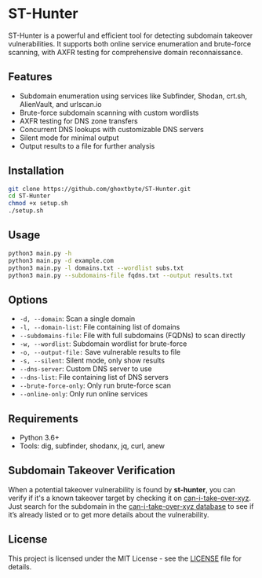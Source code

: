 # ST-Hunter
ST-Hunter is a powerful and efficient tool for detecting subdomain takeover vulnerabilities. It supports both online service enumeration and brute-force scanning, with AXFR testing for comprehensive domain reconnaissance.

## Features
- Subdomain enumeration using services like Subfinder, Shodan, crt.sh, AlienVault, and urlscan.io
- Brute-force subdomain scanning with custom wordlists
- AXFR testing for DNS zone transfers
- Concurrent DNS lookups with customizable DNS servers
- Silent mode for minimal output
- Output results to a file for further analysis

## Installation
```bash
git clone https://github.com/ghoxtbyte/ST-Hunter.git
cd ST-Hunter
chmod +x setup.sh
./setup.sh
```

## Usage 
```bash
python3 main.py -h
python3 main.py -d example.com
python3 main.py -l domains.txt --wordlist subs.txt
python3 main.py --subdomains-file fqdns.txt --output results.txt
```

## Options
* `-d, --domain`: Scan a single domain
* `-l, --domain-list`: File containing list of domains
* `--subdomains-file`: File with full subdomains (FQDNs) to scan directly
* `-w, --wordlist`: Subdomain wordlist for brute-force
* `-o, --output-file:` Save vulnerable results to file
* `-s, --silent`: Silent mode, only show results
* `--dns-server`: Custom DNS server to use
* `--dns-list`: File containing list of DNS servers
* `--brute-force-only`: Only run brute-force scan
* `--online-only`: Only run online services

## Requirements
- Python 3.6+
- Tools: dig, subfinder, shodanx, jq, curl, anew

## Subdomain Takeover Verification
When a potential takeover vulnerability is found by **st-hunter**, you can verify if it's a known takeover target by checking it on [can-i-take-over-xyz](https://github.com/EdOverflow/can-i-take-over-xyz).
Just search for the subdomain in the [can-i-take-over-xyz database](https://github.com/EdOverflow/can-i-take-over-xyz) to see if it’s already listed or to get more details about the vulnerability.

## License
This project is licensed under the MIT License - see the [LICENSE](LICENSE) file for details.
